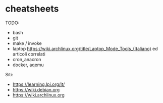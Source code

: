 # cheatsheets

TODO:
- bash
- git
- make / invoke
- laptop https://wiki.archlinux.org/title/Laptop_Mode_Tools_(Italiano) 
  ed articoli correlati
- cron_anacron
- docker, aqemu

Siti:
- https://learning.lpi.org/it/
- https://wiki.debian.org
- https://wiki.archlinux.org
